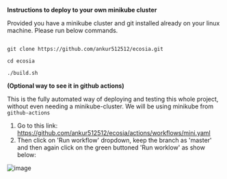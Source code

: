 **Instructions to deploy to your own minikube cluster**

Provided you have a minikube cluster and git installed already on your linux machine. Please run below commands.

```markup

git clone https://github.com/ankur512512/ecosia.git

cd ecosia

./build.sh

```

**(Optional way to see it in github actions)**

This is the fully automated way of deploying and testing this whole project, without even needing a minikube-cluster.
We will be using minikube from ``github-actions``

  1. Go to this link: https://github.com/ankur512512/ecosia/actions/workflows/mini.yaml
  2. Then click on 'Run workflow' dropdown, keep the branch as 'master' and then again click on the green buttoned 'Run worklow' as show below:
  
  ![image](https://user-images.githubusercontent.com/12583640/127886929-3194e388-32d5-4232-ab68-0159f9aaf4b6.png)

